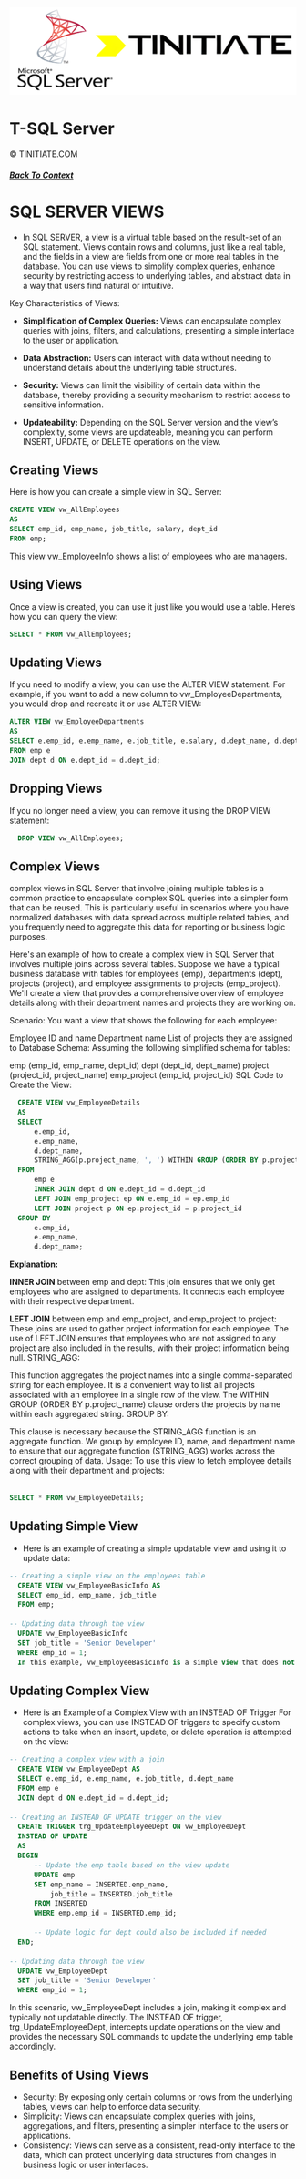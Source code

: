 ![Tinitiate SQLSERVER Training](./sqlserver_tinitiate.png)

# T-SQL Server
&copy; TINITIATE.COM

##### [Back To Context](./README.md)

# SQL SERVER VIEWS

* In SQL SERVER, a view is a virtual table based on the result-set of an SQL statement. Views contain rows and columns, just like a real table, and the fields in a view are fields from one or more real tables in the database. You can use views to simplify complex queries, enhance security by restricting access to underlying tables, and abstract data in a way that users find natural or intuitive.

Key Characteristics of Views:
* **Simplification of Complex Queries:** Views can encapsulate complex queries with joins, filters, and calculations, presenting a simple interface to the user or application.

* **Data Abstraction:** Users can interact with data without needing to understand details about the underlying table structures.

* **Security:** Views can limit the visibility of certain data within the database, thereby providing a security mechanism to restrict access to sensitive information.

* **Updateability:**  Depending on the SQL Server version and the view’s complexity, some views are updateable, meaning you can perform INSERT, UPDATE, or DELETE operations on the view.

## Creating Views
Here is how you can create a simple view in SQL Server:

```sql
CREATE VIEW vw_AllEmployees
AS
SELECT emp_id, emp_name, job_title, salary, dept_id
FROM emp;

```
This view vw_EmployeeInfo shows a list of employees who are managers.

## Using Views
Once a view is created, you can use it just like you would use a table. Here’s how you can query the view:

```sql
SELECT * FROM vw_AllEmployees;

```

 

## Updating Views
If you need to modify a view, you can use the ALTER VIEW statement. For example, if you want to add a new column to vw_EmployeeDepartments, you would drop and recreate it or use ALTER VIEW:

```sql
ALTER VIEW vw_EmployeeDepartments
AS
SELECT e.emp_id, e.emp_name, e.job_title, e.salary, d.dept_name, d.dept_id
FROM emp e
JOIN dept d ON e.dept_id = d.dept_id;
```

## Dropping Views
If you no longer need a view, you can remove it using the DROP VIEW statement:

```sql
  DROP VIEW vw_AllEmployees;
```
## Complex Views

complex views in SQL Server that involve joining multiple tables is a common practice to encapsulate complex SQL queries into a simpler form that can be reused. This is particularly useful in scenarios where you have normalized databases with data spread across multiple related tables, and you frequently need to aggregate this data for reporting or business logic purposes.

Here's an example of how to create a complex view in SQL Server that involves multiple joins across several tables. Suppose we have a typical business database with tables for employees (emp), departments (dept), projects (project), and employee assignments to projects (emp_project). We'll create a view that provides a comprehensive overview of employee details along with their department names and projects they are working on.

Scenario:
You want a view that shows the following for each employee:

Employee ID and name
Department name
List of projects they are assigned to
Database Schema:
Assuming the following simplified schema for tables:

emp (emp_id, emp_name, dept_id)
dept (dept_id, dept_name)
project (project_id, project_name)
emp_project (emp_id, project_id)
SQL Code to Create the View:
```sql
  CREATE VIEW vw_EmployeeDetails
  AS
  SELECT 
      e.emp_id,
      e.emp_name,
      d.dept_name,
      STRING_AGG(p.project_name, ', ') WITHIN GROUP (ORDER BY p.project_name) AS Projects
  FROM 
      emp e
      INNER JOIN dept d ON e.dept_id = d.dept_id
      LEFT JOIN emp_project ep ON e.emp_id = ep.emp_id
      LEFT JOIN project p ON ep.project_id = p.project_id
  GROUP BY 
      e.emp_id,
      e.emp_name,
      d.dept_name;
```
**Explanation:** 

**INNER JOIN** between emp and dept: This join ensures that we only get employees who are assigned to departments. It connects each employee with their respective department.

**LEFT JOIN** between emp and emp_project, and emp_project to project: These joins are used to gather project information for each employee. The use of LEFT JOIN ensures that employees who are not assigned to any project are also included in the results, with their project information being null.
STRING_AGG:

This function aggregates the project names into a single comma-separated string for each employee. It is a convenient way to list all projects associated with an employee in a single row of the view. The WITHIN GROUP (ORDER BY p.project_name) clause orders the projects by name within each aggregated string.
GROUP BY:

This clause is necessary because the STRING_AGG function is an aggregate function. We group by employee ID, name, and department name to ensure that our aggregate function (STRING_AGG) works across the correct grouping of data.
Usage:
To use this view to fetch employee details along with their department and projects:

```sql

SELECT * FROM vw_EmployeeDetails;

```

## Updating Simple View

* Here is an example of creating a simple updatable view and using it to update data:

```sql
-- Creating a simple view on the employees table
  CREATE VIEW vw_EmployeeBasicInfo AS
  SELECT emp_id, emp_name, job_title
  FROM emp;

-- Updating data through the view
  UPDATE vw_EmployeeBasicInfo
  SET job_title = 'Senior Developer'
  WHERE emp_id = 1;
  In this example, vw_EmployeeBasicInfo is a simple view that does not include any of the features that would disqualify it from being updatable. Therefore, you can perform an UPDATE operation directly through the view.
```

## Updating Complex View

* Here is an Example of a Complex View with an INSTEAD OF Trigger
For complex views, you can use INSTEAD OF triggers to specify custom actions to take when an insert, update, or delete operation is attempted on the view:

```sql
-- Creating a complex view with a join
  CREATE VIEW vw_EmployeeDept AS
  SELECT e.emp_id, e.emp_name, e.job_title, d.dept_name
  FROM emp e
  JOIN dept d ON e.dept_id = d.dept_id;

-- Creating an INSTEAD OF UPDATE trigger on the view
  CREATE TRIGGER trg_UpdateEmployeeDept ON vw_EmployeeDept
  INSTEAD OF UPDATE
  AS
  BEGIN
      -- Update the emp table based on the view update
      UPDATE emp
      SET emp_name = INSERTED.emp_name,
          job_title = INSERTED.job_title
      FROM INSERTED
      WHERE emp.emp_id = INSERTED.emp_id;

      -- Update logic for dept could also be included if needed
  END;

-- Updating data through the view
  UPDATE vw_EmployeeDept
  SET job_title = 'Senior Developer'
  WHERE emp_id = 1;
```
In this scenario, vw_EmployeeDept includes a join, making it complex and typically not updatable directly. The INSTEAD OF trigger, trg_UpdateEmployeeDept, intercepts update operations on the view and provides the necessary SQL commands to update the underlying emp table accordingly.

## Benefits of Using Views
* Security: By exposing only certain columns or rows from the underlying tables, views can help to enforce data security.
* Simplicity: Views can encapsulate complex queries with joins, aggregations, and filters, presenting a simpler interface to the users or applications.
* Consistency: Views can serve as a consistent, read-only interface to the data, which can protect underlying data structures from changes in business logic or user interfaces.